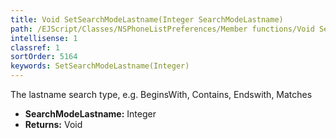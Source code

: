```yaml
---
title: Void SetSearchModeLastname(Integer SearchModeLastname)
path: /EJScript/Classes/NSPhoneListPreferences/Member functions/Void SetSearchModeLastname(Integer p_0)
intellisense: 1
classref: 1
sortOrder: 5164
keywords: SetSearchModeLastname(Integer)
---
```



The lastname search type, e.g. BeginsWith, Contains, Endswith, Matches



* **SearchModeLastname:** Integer
* **Returns:** Void


